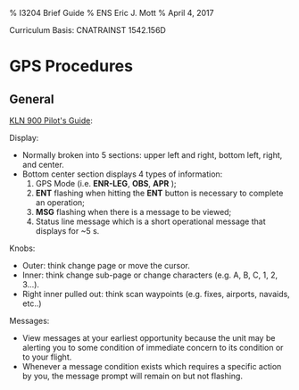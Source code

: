 % I3204 Brief Guide
% ENS Eric J. Mott
% April 4, 2017

Curriculum Basis: CNATRAINST 1542.156D

GPS Procedures
================

General
-------

[KLN 900 Pilot's Guide][1]:

Display:
- Normally broken into 5 sections: upper left and right, bottom left, right, and
  center.
- Bottom center section displays 4 types of information:
  1. GPS Mode (i.e. **ENR-LEG**, **OBS**, **APR** );
  2. **ENT** flashing when hitting the **ENT** button is necessary to complete
     an operation;
  3. **MSG** flashing when there is a message to be viewed;
  4. Status line message which is a short operational message that displays for
     ~5 s.

Knobs:
- Outer: think change page or move the cursor.
- Inner: think change sub-page or change characters (e.g. A, B, C, 1, 2, 3...).
- Right inner pulled out: think scan waypoints (e.g. fixes, airports, navaids,
  etc..)

Messages:
- View messages at your earliest opportunity because the unit may be alerting
  you to some condition of immediate concern to its condition or to your flight.
- Whenever a message condition exists which requires a specific action by you,
  the message prompt will remain on but not flashing.



[1]: https://www.bendixking.com/HWL/media/Pilot-Guides/006-08796-0000_2.pdf

